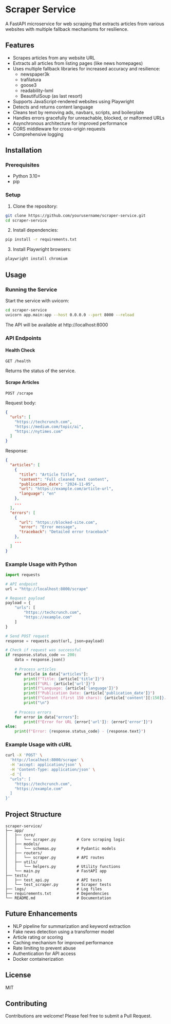 # Scraper Service

A FastAPI microservice for web scraping that extracts articles from various websites with multiple fallback mechanisms for resilience.

## Features

- Scrapes articles from any website URL
- Extracts all articles from listing pages (like news homepages)
- Uses multiple fallback libraries for increased accuracy and resilience:
  - newspaper3k
  - trafilatura
  - goose3
  - readability-lxml
  - BeautifulSoup (as last resort)
- Supports JavaScript-rendered websites using Playwright
- Detects and returns content language
- Cleans text by removing ads, navbars, scripts, and boilerplate
- Handles errors gracefully for unreachable, blocked, or malformed URLs
- Asynchronous architecture for improved performance
- CORS middleware for cross-origin requests
- Comprehensive logging

## Installation

### Prerequisites

- Python 3.10+
- pip

### Setup

1. Clone the repository:

```bash
git clone https://github.com/yourusername/scraper-service.git
cd scraper-service
```

2. Install dependencies:

```bash
pip install -r requirements.txt
```

3. Install Playwright browsers:

```bash
playwright install chromium
```

## Usage

### Running the Service

Start the service with uvicorn:

```bash
cd scraper-service
uvicorn app.main:app --host 0.0.0.0 --port 8000 --reload
```

The API will be available at http://localhost:8000

### API Endpoints

#### Health Check

```
GET /health
```

Returns the status of the service.

#### Scrape Articles

```
POST /scrape
```

Request body:

```json
{
  "urls": [
    "https://techcrunch.com",
    "https://medium.com/topic/ai",
    "https://nytimes.com"
  ]
}
```

Response:

```json
{
  "articles": [
    {
      "title": "Article Title",
      "content": "Full cleaned text content",
      "publication_date": "2024-11-05",
      "url": "https://example.com/article-url",
      "language": "en"
    },
    ...
  ],
  "errors": [
    {
      "url": "https://blocked-site.com",
      "error": "Error message",
      "traceback": "Detailed error traceback"
    },
    ...
  ]
}
```

### Example Usage with Python

```python
import requests

# API endpoint
url = "http://localhost:8000/scrape"

# Request payload
payload = {
    "urls": [
        "https://techcrunch.com",
        "https://example.com"
    ]
}

# Send POST request
response = requests.post(url, json=payload)

# Check if request was successful
if response.status_code == 200:
    data = response.json()
    
    # Process articles
    for article in data["articles"]:
        print(f"Title: {article['title']}")
        print(f"URL: {article['url']}")
        print(f"Language: {article['language']}")
        print(f"Publication Date: {article['publication_date']}")
        print(f"Content (first 150 chars): {article['content'][:150]}...")
        print("\n")
    
    # Process errors
    for error in data["errors"]:
        print(f"Error for URL {error['url']}: {error['error']}")
else:
    print(f"Error: {response.status_code} - {response.text}")
```

### Example Usage with cURL

```bash
curl -X 'POST' \
  'http://localhost:8000/scrape' \
  -H 'accept: application/json' \
  -H 'Content-Type: application/json' \
  -d '{
  "urls": [
    "https://techcrunch.com",
    "https://example.com"
  ]
}'
```

## Project Structure

```
scraper-service/
├── app/
│   ├── core/
│   │   └── scraper.py         # Core scraping logic
│   ├── models/
│   │   └── schemas.py         # Pydantic models
│   ├── routers/
│   │   └── scraper.py         # API routes
│   ├── utils/
│   │   └── helpers.py         # Utility functions
│   └── main.py                # FastAPI app
├── tests/
│   ├── test_api.py            # API tests
│   └── test_scraper.py        # Scraper tests
├── logs/                      # Log files
├── requirements.txt           # Dependencies
└── README.md                  # Documentation
```

## Future Enhancements

- NLP pipeline for summarization and keyword extraction
- Fake news detection using a transformer model
- Article rating or scoring
- Caching mechanism for improved performance
- Rate limiting to prevent abuse
- Authentication for API access
- Docker containerization

## License

MIT

## Contributing

Contributions are welcome! Please feel free to submit a Pull Request.
